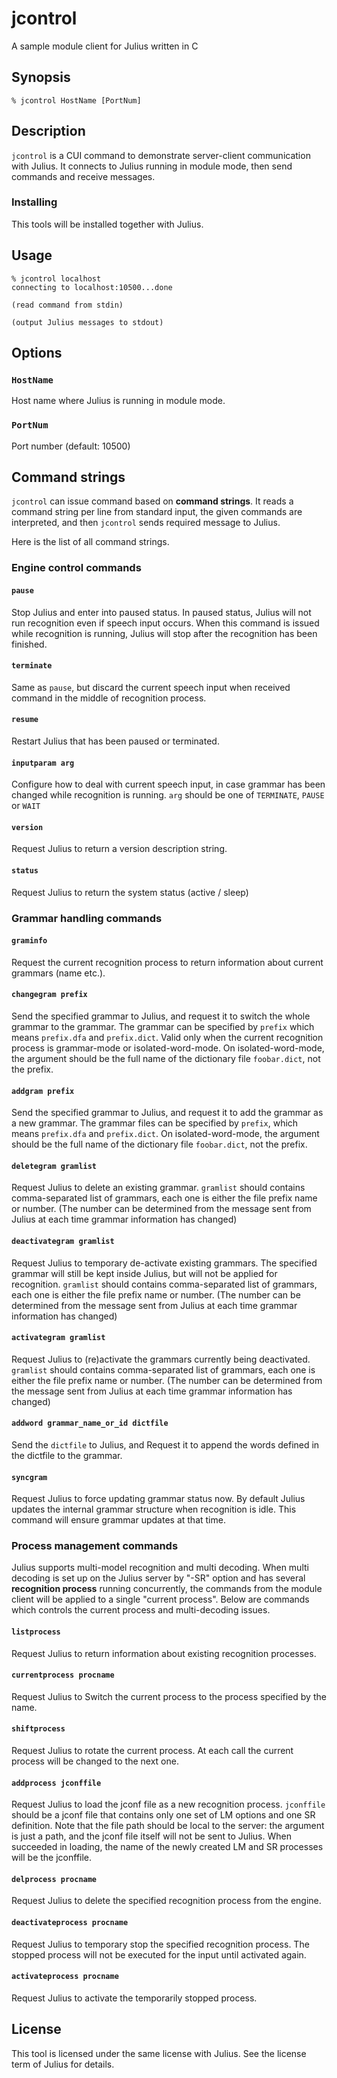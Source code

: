 # jcontrol

A sample module client for Julius written in C

## Synopsis

```shell
% jcontrol HostName [PortNum]
```

## Description

`jcontrol` is a CUI command to demonstrate server-client communication with
Julius. It connects to Julius running in module mode, then send commands and
receive messages.

### Installing

This tools will be installed together with Julius.

## Usage

```shell
% jcontrol localhost
connecting to localhost:10500...done

(read command from stdin)

(output Julius messages to stdout)
```

## Options

### `HostName`

Host name where Julius is running in module mode.

### `PortNum`

Port number (default: 10500)

## Command strings

`jcontrol` can issue command based on **command strings**.  It reads a command
string per line from standard input, the given commands are interpreted, and
then `jcontrol` sends required message to Julius.

Here is the list of all command strings.

### Engine control commands

#### `pause`

Stop Julius and enter into paused status. In paused status, Julius will not run
recognition even if speech input occurs. When this command is issued while
recognition is running, Julius will stop after the recognition has been
finished.

#### `terminate`

Same as `pause`, but discard the current speech input when received
command in the middle of recognition process.

#### `resume`

Restart Julius that has been paused or terminated.

#### `inputparam arg`

Configure how to deal with current speech input, in case grammar has been
changed while recognition is running. `arg` should be one of `TERMINATE`,
`PAUSE` or `WAIT`

#### `version`

Request Julius to return a version description string.

#### `status`

Request Julius to return the system status (active / sleep)

### Grammar handling commands

#### `graminfo`

Request the current recognition process to return information about current
grammars (name etc.).

#### `changegram prefix`

Send the specified grammar to Julius, and request it to switch the whole grammar
to the grammar.  The grammar can be specified by `prefix` which means
`prefix.dfa` and `prefix.dict`.  Valid only when the current recognition process
is grammar-mode or isolated-word-mode.  On isolated-word-mode, the argument
should be the full name of the dictionary file `foobar.dict`, not the prefix.

#### `addgram prefix`

Send the specified grammar to Julius, and request it to add the grammar as a new
grammar.  The grammar files can be specified by `prefix`, which means
`prefix.dfa` and `prefix.dict`.  On isolated-word-mode, the argument should be
the full name of the dictionary file `foobar.dict`, not the prefix.

#### `deletegram gramlist`

Request Julius to delete an existing grammar. `gramlist` should contains
comma-separated list of grammars, each one is either the file prefix name or
number. (The number can be determined from the message sent from Julius at each
time grammar information has changed)

#### `deactivategram gramlist`

Request Julius to temporary de-activate existing grammars. The specified grammar
will still be kept inside Julius, but will not be applied for recognition.
`gramlist` should contains comma-separated list of grammars, each one is either
the file prefix name or number. (The number can be determined from the message
sent from Julius at each time grammar information has changed)

#### `activategram gramlist`

Request Julius to (re)activate the grammars currently being deactivated.
`gramlist` should contains comma-separated list of grammars, each one is either
the file prefix name or number. (The number can be determined from the message
sent from Julius at each time grammar information has changed)

#### `addword grammar_name_or_id dictfile`

Send the `dictfile` to Julius, and Request it to append the words defined in the
dictfile to the grammar.

#### `syncgram`

Request Julius to force updating grammar status now.  By default Julius updates
the internal grammar structure when recognition is idle.  This command will
ensure grammar updates at that time.

### Process management commands

Julius supports multi-model recognition and multi decoding.  When multi decoding
is set up on the Julius server by "-SR" option and has several **recognition
process** running concurrently, the commands from the module client will be
applied to a single "current process".  Below are commands which controls the
current process and multi-decoding issues.

#### `listprocess`

Request Julius to return information about existing recognition processes.

#### `currentprocess procname`

Request Julius to Switch the current process to the process specified by the name.

#### `shiftprocess`

Request Julius to rotate the current process.  At each call the current process
will be changed to the next one.

#### `addprocess jconffile`

Request Julius to load the jconf file as a new recognition process. `jconffile`
should be a jconf file that contains only one set of LM options and one SR
definition. Note that the file path should be local to the server: the argument
is just a path, and the jconf file itself will not be sent to Julius.  When
succeeded in loading, the name of the newly created LM and SR processes will be
the jconffile.

#### `delprocess procname`

Request Julius to delete the specified recognition process from the engine.

#### `deactivateprocess procname`

Request Julius to temporary stop the specified recognition process. The stopped
process will not be executed for the input until activated again.

#### `activateprocess procname`

Request Julius to activate the temporarily stopped process.

## License

This tool is licensed under the same license with Julius.  See the license term
of Julius for details.